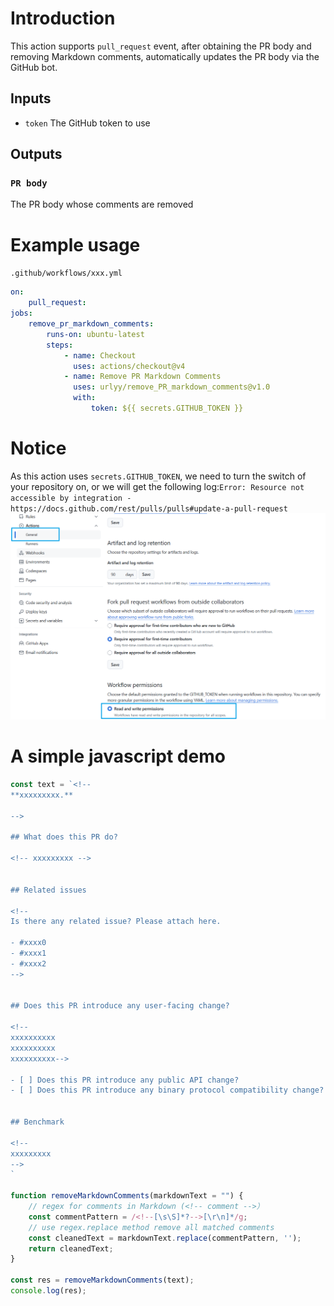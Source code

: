 # Introduction
This action supports `pull_request` event, after obtaining the PR body and removing Markdown comments, 
automatically updates the PR body via the GitHub bot.

## Inputs
- `token`
The GitHub token to use

## Outputs

### `PR body`
The PR body whose comments are removed

# Example usage
`.github/workflows/xxx.yml`
```yaml
on:
    pull_request:
jobs:
    remove_pr_markdown_comments:
        runs-on: ubuntu-latest
        steps:
            - name: Checkout
              uses: actions/checkout@v4
            - name: Remove PR Markdown Comments
              uses: urlyy/remove_PR_markdown_comments@v1.0
              with:
                  token: ${{ secrets.GITHUB_TOKEN }}
```

# Notice
As this action uses `secrets.GITHUB_TOKEN`, we need to turn the switch of your repository on, or we will get the following log:`Error: Resource not accessible by integration - https://docs.github.com/rest/pulls/pulls#update-a-pull-request`
![](assets/image.png)

# A simple javascript demo
```javascript
const text = `<!--
**xxxxxxxxx.**

-->

## What does this PR do?

<!-- xxxxxxxxx -->


## Related issues

<!--
Is there any related issue? Please attach here.

- #xxxx0
- #xxxx1
- #xxxx2
-->


## Does this PR introduce any user-facing change?

<!--
xxxxxxxxxx
xxxxxxxxxx
xxxxxxxxxx-->

- [ ] Does this PR introduce any public API change?
- [ ] Does this PR introduce any binary protocol compatibility change?


## Benchmark

<!--
xxxxxxxxx
-->
`

function removeMarkdownComments(markdownText = "") {
    // regex for comments in Markdown (<!-- comment -->）
    const commentPattern = /<!--[\s\S]*?-->[\r\n]*/g;
    // use regex.replace method remove all matched comments
    const cleanedText = markdownText.replace(commentPattern, '');
    return cleanedText;
}

const res = removeMarkdownComments(text);
console.log(res);
```
